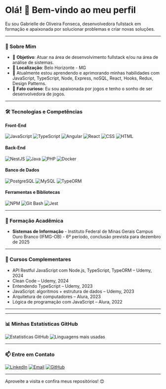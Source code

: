 # Olá! 👋 Bem-vindo ao meu perfil

Eu sou Gabrielle de Oliveira Fonseca, desenvolvedora fullstack em formação e apaixonada por solucionar problemas e criar novas soluções.

---

### 💼 Sobre Mim
- 🎯 **Objetivo**: Atuar na área de desenvolvimento fullstack e/ou na área de análise de sistemas.
- 📍 **Localização**: Belo Horizonte - MG
- 🌱 Atualmente estou aprendendo e aprimorando minhas habilidades com JavaScript, TypeScript, Node, Express, noSQL, React, Hooks, Redux, Design Patterns.
- 💬 **Fato curioso**: Eu sou apaixonada por jogos e tenho o sonho de ser desenvolvedora de jogos.

---

### 🛠️ Tecnologias e Competências

#### Front-End
![JavaScript](https://img.shields.io/badge/-JavaScript-F7DF1E?logo=javascript&logoColor=white&style=flat-square) 
![TypeScript](https://img.shields.io/badge/-TypeScript-3178C6?logo=typescript&logoColor=white&style=flat-square)
![Angular](https://img.shields.io/badge/-Angular-DD0031?logo=angular&logoColor=white&style=flat-square)
![React](https://img.shields.io/badge/-React-61DAFB?logo=react&logoColor=white&style=flat-square)
![CSS](https://img.shields.io/badge/-CSS-1572B6?logo=css3&logoColor=white&style=flat-square)
![HTML](https://img.shields.io/badge/-HTML-E34F26?logo=html5&logoColor=white&style=flat-square)

#### Back-End
![NestJS](https://img.shields.io/badge/-NestJS-E0234E?logo=nestjs&logoColor=white&style=flat-square)
![Java](https://img.shields.io/badge/-Java-007396?logo=java&logoColor=white&style=flat-square)
![PHP](https://img.shields.io/badge/-PHP-777BB4?logo=php&logoColor=white&style=flat-square)
![Docker](https://img.shields.io/badge/-Docker-2496ED?logo=docker&logoColor=white&style=flat-square)

#### Banco de Dados
![PostgreSQL](https://img.shields.io/badge/-PostgreSQL-336791?logo=postgresql&logoColor=white&style=flat-square)
![MySQL](https://img.shields.io/badge/-MySQL-4479A1?logo=mysql&logoColor=white&style=flat-square)
![TypeORM](https://img.shields.io/badge/-TypeORM-FF5733?style=flat-square)

#### Ferramentas e Bibliotecas
![NPM](https://img.shields.io/badge/-NPM-CB3837?logo=npm&logoColor=white&style=flat-square)
![Git Bash](https://img.shields.io/badge/-Git%20Bash-4EAA25?logo=git&logoColor=white&style=flat-square)
![Jest](https://img.shields.io/badge/-Jest-C21325?logo=jest&logoColor=white&style=flat-square)

---

### 📘 Formação Acadêmica
- **Sistemas de Informação** - Instituto Federal de Minas Gerais Campus Ouro Branco (IFMG-OB) - 6º período, conclusão prevista para dezembro de 2025

---

### 📜 Cursos Complementares
- API Restful JavaScript com Node.js, TypeScript, TypeORM – Udemy, 2024
- Clean Code – Udemy, 2024
- Entendendo TypeScript – Udemy, 2023
- JavaScript: algoritmos + estrutura de dados – Udemy, 2023
- Arquitetura de computadores – Alura, 2023
- Lógica de programação com JavaScript – Alura, 2022

---

<!-- 
### 🌟 Projetos em Destaque

- **[Nome do Projeto 1](https://github.com/seu-usuario/projeto-1):** Descrição do projeto e o que ele faz.
- **[Nome do Projeto 2](https://github.com/seu-usuario/projeto-2):** Outro projeto relevante com descrição.
- **[Nome do Projeto 3](https://github.com/seu-usuario/projeto-3):** Explicação do projeto e tecnologias envolvidas.
-->

---

### 📊 Minhas Estatísticas GitHub

![Estatísticas GitHub](https://github-readme-stats.vercel.app/api?username=GabOof&show_icons=true&theme=dracula)
![Linguagens mais usadas](https://github-readme-stats.vercel.app/api/top-langs/?username=GabOof&layout=compact&theme=dracula)

---

### 📫 Entre em Contato
[![LinkedIn](https://img.shields.io/badge/-LinkedIn-blue?logo=linkedin&logoColor=white&style=flat-square)](https://www.linkedin.com/in/gabyoof) 
[![Email](https://img.shields.io/badge/-Email-D14836?logo=gmail&logoColor=white&style=flat-square)](mailto:oliveirafonseca.gab@gmail.com) 
[![GitHub](https://img.shields.io/badge/-GitHub-181717?logo=github&logoColor=white&style=flat-square)](https://github.com/GabOof)

---

Aproveite a visita e confira meus repositórios! 😊
